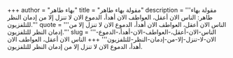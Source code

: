 +++
author = "بهاء طاهر"
title = "مقولة بهاء طاهر"
description = '''مقولة بهاء طاهر: الناس الان أعقل، العواطف الان أهدأ، الدموع الان لا تنزل إلا من إدمان النظر للتلفزيون.'''
quote = '''الناس الان أعقل، العواطف الان أهدأ، الدموع الان لا تنزل إلا من إدمان النظر للتلفزيون.'''
slug = '''الناس-الان-أعقل،-العواطف-الان-أهدأ،-الدموع-الان-لا-تنزل-إلا-من-إدمان-النظر-للتلفزيون'''
+++
الناس الان أعقل، العواطف الان أهدأ، الدموع الان لا تنزل إلا من إدمان النظر للتلفزيون.
